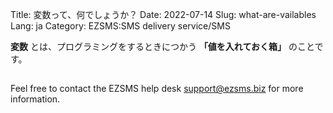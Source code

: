 Title: 変数って、何でしょうか？
Date: 2022-07-14
Slug: what-are-vailables
Lang: ja
Category: EZSMS:SMS delivery service/SMS

**変数** とは、プログラミングをするときにつかう **「値を入れておく箱」** のことです。


## 

Feel free to contact the EZSMS help desk support@ezsms.biz for more information.
